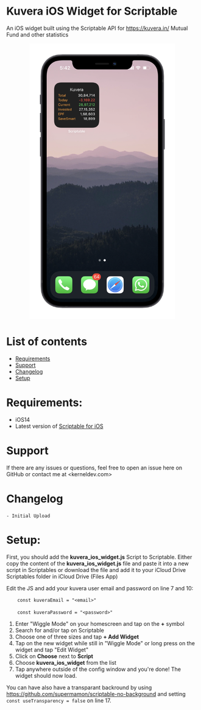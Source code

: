 # Kuvera iOS Widget for Scriptable

An iOS widget built using the Scriptable API for <https://kuvera.in/> Mutual Fund and other statistics

<p align="center">
<img src="https://github.com/SapneshNaik/kuvera-ios-widget-scriptable/blob/main/demo_image.png" width=382/>
</p>

# List of contents

- [Requirements](#requirements)
- [Support](#support)
- [Changelog](#changelog)
- [Setup](#setup)


<a name="requirements"></a>
# Requirements:

- iOS14
- Latest version of [Scriptable for iOS](https://apps.apple.com/de/app/scriptable/id1405459188)

<a name="support"></a>
# Support

If there are any issues or questions, feel free to open an issue here on GitHub or contact me at <kerneldev.com>

<a name="changelog"></a>
# Changelog

    - Initial Upload

<a name="setup"></a>
# Setup:

First, you should add the __kuvera_ios_widget.js__ Script to Scriptable. Either copy the content of the __kuvera_ios_widget.js__ file and paste it into a new script in Scriptables or download the file and add it to your iCloud Drive Scriptables folder in iCloud Drive (Files App)

Edit the JS and add your kuvera user email and password on line 7 and 10:

```
    const kuveraEmail = "<email>"

    const kuveraPassword = "<password>"
```

1. Enter "Wiggle Mode" on your homescreen and tap on the __+__ symbol
2. Search for and/or tap on Scriptable
3. Choose one of three sizes and tap __+ Add Widget__
4. Tap on the new widget while still in "Wiggle Mode" or long press on the widget and tap "Edit Widget"
5. Click on __Choose__ next to __Script__
6. Choose __kuvera_ios_widget__ from the list
7. Tap anywhere outside of the config window and you're done! The widget should now load.


You can have also have a transparant backround by using https://github.com/supermamon/scriptable-no-background and setting `const useTransparency = false` on line 17.

